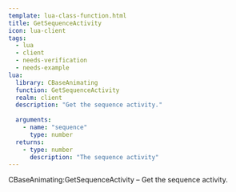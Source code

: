 ```yaml
---
template: lua-class-function.html
title: GetSequenceActivity
icon: lua-client
tags:
  - lua
  - client
  - needs-verification
  - needs-example
lua:
  library: CBaseAnimating
  function: GetSequenceActivity
  realm: client
  description: "Get the sequence activity."
  
  arguments:
    - name: "sequence"
      type: number
  returns:
    - type: number
      description: "The sequence activity"
---
```


<div class="lua__search__keywords">
CBaseAnimating:GetSequenceActivity &#x2013; Get the sequence activity.
</div>

